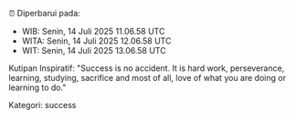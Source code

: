 ⏰ Diperbarui pada:
- WIB: Senin, 14 Juli 2025 11.06.58 UTC
- WITA: Senin, 14 Juli 2025 12.06.58 UTC
- WIT: Senin, 14 Juli 2025 13.06.58 UTC

Kutipan Inspiratif:
"Success is no accident. It is hard work, perseverance, learning, studying, sacrifice and most of all, love of what you are doing or learning to do."


Kategori: success

